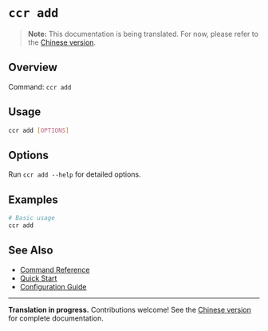 # `ccr add`

> **Note:** This documentation is being translated. For now, please refer to the [Chinese version](../commands/add).

## Overview

Command: `ccr add`

## Usage

```bash
ccr add [OPTIONS]
```

## Options

Run `ccr add --help` for detailed options.

## Examples

```bash
# Basic usage
ccr add
```

## See Also

- [Command Reference](./index)
- [Quick Start](../quick-start)
- [Configuration Guide](../configuration)

---

**Translation in progress.** Contributions welcome! See the [Chinese version](../commands/add) for complete documentation.
